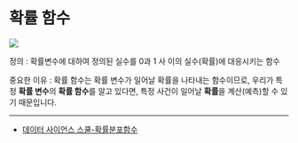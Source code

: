 # 확률 함수 

![](https://i.imgur.com/7qAV4Wh.png)

정의 : 확률변수에 대하여 정의된 실수를 0과 1 사 이의 실수(확률)에 대응시키는 함수

중요한 이유 : 확률 함수는 확률 변수가 일어날 확률을 나타내는 함수이므로, 우리가 특정 **확률 변수**의 **확률 함수**를 알고 있다면, 특정 사건이 일어날 **확률**을 계산(예측)할 수 있기 때문입니다.





---

- [데이터 사이언스 스쿨-확률분포함수](https://datascienceschool.net/view-notebook/c46ce2d2a60d48edbc7c3e6e71394c26/)
